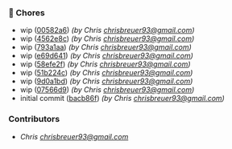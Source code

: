 ### 🧹 Chores

- wip ([00582a6](https://github.com/stacksjs/ts-error-handling/commit/00582a6)) _(by Chris <chrisbreuer93@gmail.com>)_
- wip ([4562e8c](https://github.com/stacksjs/ts-error-handling/commit/4562e8c)) _(by Chris <chrisbreuer93@gmail.com>)_
- wip ([793a1aa](https://github.com/stacksjs/ts-error-handling/commit/793a1aa)) _(by Chris <chrisbreuer93@gmail.com>)_
- wip ([e69d641](https://github.com/stacksjs/ts-error-handling/commit/e69d641)) _(by Chris <chrisbreuer93@gmail.com>)_
- wip ([58efe2f](https://github.com/stacksjs/ts-error-handling/commit/58efe2f)) _(by Chris <chrisbreuer93@gmail.com>)_
- wip ([51b224c](https://github.com/stacksjs/ts-error-handling/commit/51b224c)) _(by Chris <chrisbreuer93@gmail.com>)_
- wip ([9d0a1bd](https://github.com/stacksjs/ts-error-handling/commit/9d0a1bd)) _(by Chris <chrisbreuer93@gmail.com>)_
- wip ([07566d9](https://github.com/stacksjs/ts-error-handling/commit/07566d9)) _(by Chris <chrisbreuer93@gmail.com>)_
- initial commit ([bacb86f](https://github.com/stacksjs/ts-error-handling/commit/bacb86f)) _(by Chris <chrisbreuer93@gmail.com>)_

### Contributors

- _Chris <chrisbreuer93@gmail.com>_
